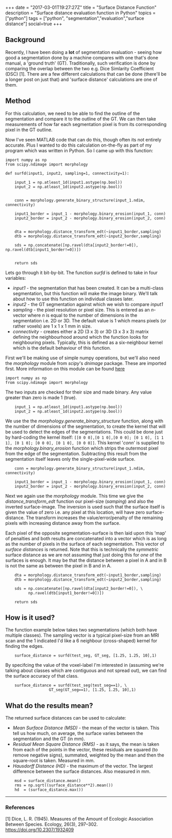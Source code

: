 +++
date = "2017-03-01T19:27:27Z"
title = "Surface Distance Function"
description = "Surface distance evaluation function in Python"
topics = ["python"]
tags = ["python", "segmentation","evaluation","surface distance"]
social=true
+++

## Background
Recently, I have been doing a **lot** of segmentation evaluation - seeing how good a segmentation done by a machine compares with one that's done manual, a 'ground truth' (GT). Traditionally, such verification is done by comparing the overlap between the two e.g. Dice Simlarity Coefficient (DSC) [1]. There are a few different calculations that can be done (there'll be a longer post on just that) and 'surface distance' calculations are one of them.

## Method
For this calculation, we need to be able to find the outline of the segmentation and compare it to the outline of the GT. We can then take measurements of how far each segmentation pixel is from its corresponding pixel in the GT outline.

Now I've seen MATLAB code that can do this, though often its not entirely accurate. Plus I wanted to do this calculation on-the-fly as part of my program which was written in Python. So I came up with this function:

<pre><code class="python"
>import numpy as np
from scipy.ndimage import morphology

def surfd(input1, input2, sampling=1, connectivity=1):
    
    input_1 = np.atleast_1d(input1.astype(np.bool))
    input_2 = np.atleast_1d(input2.astype(np.bool))
    

    conn = morphology.generate_binary_structure(input_1.ndim, connectivity)

    input1_border = input_1 - morphology.binary_erosion(input_1, conn)
    input2_border = input_2 - morphology.binary_erosion(input_2, conn)

    
    dta = morphology.distance_transform_edt(~input1_border,sampling)
    dtb = morphology.distance_transform_edt(~input2_border,sampling)
    
    sds = np.concatenate([np.ravel(dta[input2_border!=0]), np.ravel(dtb[input1_border!=0])])
       
    
    return sds
</code></pre>

Lets go through it bit-by-bit. The function _surfd_ is defined to take in four variables:

* _input1_ - the segmentation that has been created. It can be a multi-class segmentation, but this function will make the image binary. We'll talk about how to use this function on individual classes later.
* _input2_ - the GT segmentation against which we wish to compare _input1_
* _sampling_ - the pixel resolution or pixel size. This is entered as an _n_-vector where _n_ is equal to the number of dimensions in the segmentation i.e. 2D or 3D. The default value is 1 which means pixels (or rather voxels) are 1 x 1 x 1 mm in size.
* _connectivity_ - creates either a 2D (3 x 3) or 3D (3 x 3 x 3) matrix defining the neighbourhood around which the function looks for neighbouring pixels. Typically, this is defined as a six-neighbour kernel which is the default behaviour of this function.

First we'll be making use of simple numpy operations, but we'll also need the _morphology_ module from _scipy_'s _dnimage_ package. These are imported first. More information on this module can be found [here](https://docs.scipy.org/doc/scipy-0.18.1/reference/ndimage.html "Scipy _ndimage_ package")

<pre><code class="python"
>import numpy as np
from scipy.ndimage import morphology
</code></pre>

The two inputs are checked for their size and made binary. Any value greater than zero is made 1 (true).

<pre><code class="python"
>    input_1 = np.atleast_1d(input1.astype(np.bool))
    input_2 = np.atleast_1d(input2.astype(np.bool))
</code></pre>

We use the the _morphology.generate\_binary\_structure_ function, along with the number of dimensions of the segmentation, to create the kernel that will be used to detect the edges of the segmentations. This could be done just by hard-coding the kernel itself: `[[0 0 0],[0 1 0],[0 0 0]; [0 1 0], [1 1 1], [0 1 0]; [0 0 0], [0 1 0], [0 0 0]]`. This kernel '_conn_' is supplied to the _morphology.binary\_erosion_ function which strips the outermost pixel from the edge of the segmentation. Subtracting this result from the segmentation itself leaves only the single-pixel-wide surface.

<pre><code class="python"
>    conn = morphology.generate_binary_structure(input_1.ndim, connectivity)

    input1_border = input_1 - morphology.binary_erosion(input_1, conn)
    input2_border = input_2 - morphology.binary_erosion(input_2, conn)
</code></pre>

Next we again use the _morphology_ module. This time we give the _distance\_transform\_edt_ function our pixel-size (_samping_) and also the inverted surface-image. The inversion is used such that the surface itself is given the value of zero i.e. any pixel at this location, will have zero surface-distance. The transform increases the value/error/penalty of the remaining pixels with increasing distance away from the surface.

Each pixel of the opposite segmentation-surface is then laid upon this 'map' of penalties and both results are concatenated into a vector which is as long as the number of pixels in the surface of each segmentation. This vector of _surface distances_ is returned. Note that this is technically the _symmetric_ surface distance as we are not assuming that just doing this for _one_ of the surfaces is enough. It may be that the distance between a pixel in A and in B is not the same as between the pixel in B and in A.

<pre><code class="python"
>    dta = morphology.distance_transform_edt(~input1_border,sampling)
    dtb = morphology.distance_transform_edt(~input2_border,sampling)
    
    sds = np.concatenate([np.ravel(dta[input2_border!=0]), \
    	  np.ravel(dtb[input1_border!=0])])
        
    return sds
</code></pre>

## How is it used?
The function example below takes two segmentations (which both have multiple classes). The sampling vector is a typical pixel-size from an MRI scan and the 1 indicated I'd like a 6 neighbour (cross-shaped) kernel for finding the edges.

<pre><code class="python"
>    surface_distance = surfd(test_seg, GT_seg, [1.25, 1.25, 10],1)
</code></pre>

By specifcing the value of the voxel-label I'm interested in (assuming we're talking about classes which are contiguous and not spread out), we can find the surface accuracy of that class.

<pre><code class="python"
>    surface_distance = surfd(test_seg(test_seg==1), \
    		       GT_seg(GT_seg==1), [1.25, 1.25, 10],1)
</code></pre>

## What do the results mean?
The returned surface distances can be used to calculate:

* _Mean Surface Distance (MSD)_ - the mean of the vector is taken. This tell us how much, on average, the surface varies between the segmentation and the GT (in mm).
* _Residual Mean Square Distance (RMS)_ - as it says, the mean is taken from each of the points in the vector, these residuals are squared (to remove negative signs), summated, weighted by the mean and then the square-root is taken. Measured in mm.
* _Hausdorff Distance (HD)_ - the maximum of the vector. The largest difference between the surface distances. Also measured in mm.

<pre><code class="python"
>    msd = surface_distance.mean()
    rms = np.sqrt((surface_distance**2).mean())
    hd  = (surface_distance.max())
</code></pre>

---
### References

[1] 	Dice, L. R. (1945). Measures of the Amount of Ecologic Association Between Species. Ecology, 26(3), 297–302. https://doi.org/10.2307/1932409
